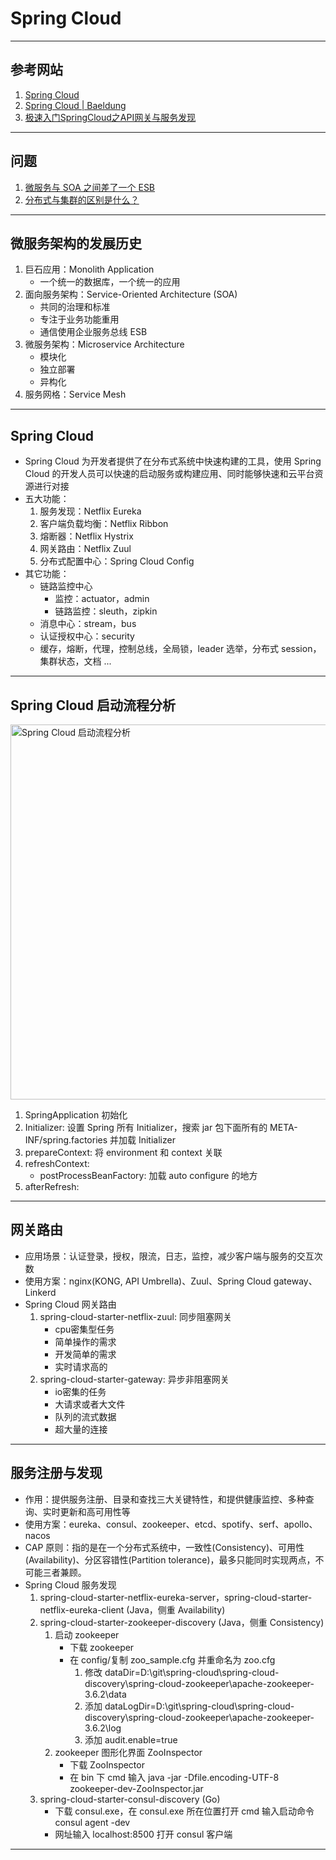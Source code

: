 # Spring Cloud

---
## 参考网站
1. [Spring Cloud](https://spring.io/projects/spring-cloud)
2. [Spring Cloud | Baeldung](https://www.baeldung.com/category/spring/spring-cloud/)
3. [极速入门SpringCloud之API网关与服务发现](https://www.imooc.com/learn/1134)
---
## 问题
1. [微服务与 SOA 之间差了一个 ESB](https://blog.csdn.net/jdk2006/article/details/51695416)
2. [分布式与集群的区别是什么？](https://www.zhihu.com/question/20004877)
---
## 微服务架构的发展历史
1. 巨石应用：Monolith Application
    - 一个统一的数据库，一个统一的应用
2. 面向服务架构：Service-Oriented Architecture (SOA)
    - 共同的治理和标准
    - 专注于业务功能重用
    - 通信使用企业服务总线 ESB
3. 微服务架构：Microservice Architecture
    - 模块化
    - 独立部署
    - 异构化
4. 服务网格：Service Mesh
---
## Spring Cloud
- Spring Cloud 为开发者提供了在分布式系统中快速构建的工具，使用 Spring Cloud 的开发人员可以快速的启动服务或构建应用、同时能够快速和云平台资源进行对接
- 五大功能：
    1. 服务发现：Netflix Eureka
    2. 客户端负载均衡：Netflix Ribbon
    3. 熔断器：Netflix Hystrix
    4. 网关路由：Netflix Zuul
    5. 分布式配置中心：Spring Cloud Config
- 其它功能：
    - 链路监控中心
        - 监控：actuator，admin
        - 链路监控：sleuth，zipkin
    - 消息中心：stream，bus
    - 认证授权中心：security
    - 缓存，熔断，代理，控制总线，全局锁，leader 选举，分布式 session，集群状态，文档 ...
---
## Spring Cloud 启动流程分析
<img alt="Spring Cloud 启动流程分析" src="https://img1.mukewang.com/5fc6704800015dd319201080.jpg" width="600"/>

1. SpringApplication 初始化
2. Initializer: 设置 Spring 所有 Initializer，搜索 jar 包下面所有的 META-INF/spring.factories 并加载 Initializer
3. prepareContext: 将 environment 和 context 关联
4. refreshContext:
    - postProcessBeanFactory: 加载 auto configure 的地方
5. afterRefresh:
---
## 网关路由
- 应用场景：认证登录，授权，限流，日志，监控，减少客户端与服务的交互次数
- 使用方案：nginx(KONG, API Umbrella)、Zuul、Spring Cloud gateway、Linkerd
- Spring Cloud 网关路由
    1. spring-cloud-starter-netflix-zuul: 同步阻塞网关
        - cpu密集型任务
        - 简单操作的需求
        - 开发简单的需求
        - 实时请求高的
    2. spring-cloud-starter-gateway: 异步非阻塞网关
        - io密集的任务
        - 大请求或者大文件
        - 队列的流式数据
        - 超大量的连接
---
## 服务注册与发现
- 作用：提供服务注册、目录和查找三大关键特性，和提供健康监控、多种查询、实时更新和高可用性等
- 使用方案：eureka、consul、zookeeper、etcd、spotify、serf、apollo、nacos
- CAP 原则：指的是在一个分布式系统中，一致性(Consistency)、可用性(Availability)、分区容错性(Partition tolerance)，最多只能同时实现两点，不可能三者兼顾。
- Spring Cloud 服务发现
    1. spring-cloud-starter-netflix-eureka-server，spring-cloud-starter-netflix-eureka-client (Java，侧重 Availability)
    2. spring-cloud-starter-zookeeper-discovery (Java，侧重 Consistency)
        1. 启动 zookeeper 
            - 下载 zookeeper
            - 在 config/复制 zoo_sample.cfg 并重命名为 zoo.cfg
                1. 修改 dataDir=D:\\git\\spring-cloud\\spring-cloud-discovery\\spring-cloud-zookeeper\\apache-zookeeper-3.6.2\\data
                2. 添加 dataLogDir=D:\\git\\spring-cloud\\spring-cloud-discovery\\spring-cloud-zookeeper\\apache-zookeeper-3.6.2\\log
                3. 添加 audit.enable=true
        2. zookeeper 图形化界面 ZooInspector
            - 下载 ZooInspector
            - 在 bin 下 cmd 输入 java -jar -Dfile.encoding-UTF-8 zookeeper-dev-ZooInspector.jar
    3. spring-cloud-starter-consul-discovery (Go)
        - 下载 consul.exe，在 consul.exe 所在位置打开 cmd 输入启动命令 consul agent -dev
        - 网址输入 localhost:8500 打开 consul 客户端
---